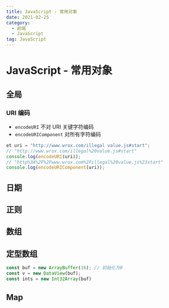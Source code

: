 ```yaml
---
title: JavaScript - 常用对象
date: 2021-02-25
category:
  - 前端
  - JavaScript
tag: JavaScript
---
```


# JavaScript - 常用对象

## 全局

### URI 编码

-   `encodeURI` 不对 URI 关键字符编码
-   `encodeURIComponent` 对所有字符编码

```js
et uri = "http://www.wrox.com/illegal value.js#start";
// "http://www.wrox.com/illegal%20value.js#start"
console.log(encodeURI(uri));
// "http%3A%2F%2Fwww.wrox.com%2Fillegal%20value.js%23start"
console.log(encodeURIComponent(uri));
```

## 日期

## 正则

## 数组

## 定型数组

```js
const buf = new ArrayBuffer(16); // 初始化为0
const v = new DataView(buf);
const ints = new Int32Array(buf)
```

## Map